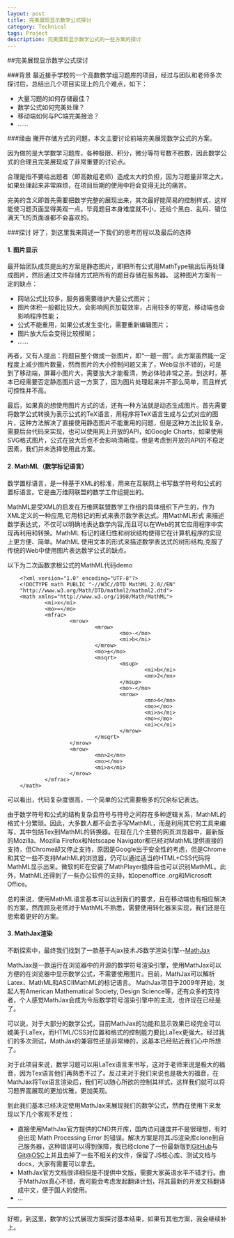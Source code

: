 ```yaml
---
layout: post
title: 完美展现显示数学公式探讨
category: Technical
tags: Project
description: 完美展现显示数学公式的一些方案的探讨
---
```

##完美展现显示数学公式探讨

###背景
最近接手学校的一个高数教学组习题库的项目，经过与团队和老师多次探讨后，总结出几个项目实现上的几个难点，如下：

*  大量习题的如何存储最佳？
*  数学公式如何完美处理？
*  移动端如何与PC端完美接洽？
*  ......

###缘由
撇开存储方式的问题，本文主要讨论前端完美展现数学公式的方案。

因为做的是大学数学习题库，各种极限、积分，微分等符号数不胜数，因此数学公式的合理且完美展现成了非常重要的讨论点。

合理是指不要给出题者（即高数组老师）造成太大的负担，因为习题量非常之大，如果处理起来非常麻烦，在项目后期的使用中将会变得无比的痛苦。

完美的含义即首先需要把数学完整的展现出来，其次最好能简易的控制样式，这样能使习题页面显得美观一点。毕竟题目本身难度就不小，还给个黑白、乱码、错位满天飞的页面谁都不会喜欢的。

###探讨
好了，到这里我来简述一下我们的思考历程以及最后的选择

#### 1. 图片显示
最开始团队成员提出的方案是静态图片，即把所有公式用MathType输出后再处理成图片，然后通过文件存储方式把所有的题目存储在服务器。
这种图片方案有一定的缺点：
*  网站公式比较多，服务器需要维护大量公式图片；
*  图片体积一般都比较大，会影响网页加载效率，占用较多的带宽，移动端也会影响程序性能；
*  公式不能重用，如果公式发生变化，需要重新编辑图片；
*  图片放大后会变得比较模糊；
*  ......

再者，又有人提出：将题目整个做成一张图片，即“一题一图”。此方案虽然能一定程度上减少图片数量，然而图片的大小控制问题又来了，Web显示不错的，可是到了移动端，屏幕小图片大，需要放大才能看清，势必体验非常之差。到这时，基本已经需要否定静态图片这一方案了，因为图片处理起来并不那么简单，而且样式可控性并不高。

最后，如果真的想使用图片方式的话，还有一种方法就是动态生成图片。首先需要将数学公式转换为表示公式的TeX语言，用程序将TeX语言生成与公式对应的图片，这种方法解决了直接使用静态图片不能重用的问题，但是这种方法比较复杂，需要后台代码来实现，也可以使用网上开放的API，如Google Charts，如果使用SVG格式图片，公式在放大后也不会影响清晰度。但是考虑到开放的API的不稳定因素，我们并未选择使用此方案。

#### 2. MathML（数学标记语言）

数学置标语言，是一种基于XML的标准，用来在互联网上书写数学符号和公式的置标语言。它是由万维网联盟的数学工作组提出的。

MathML是受XML的启发在万维网联盟数学工作组的具体组织下产生的，作为XML定义的一种应用,它用标记的形式来表示数学表达式。用MathML形式 来描述数学表达式，不仅可以明确地表达数学内容,而且可以在Web的其它应用程序中实现再利用和转换。MathML 标记的递归性和树状结构使得它在计算机程序的实现上更方便、简单。MathML 使用文本的形式来描述数学表达式的树形结构,克服了传统的Web中使用图片表达数学公式的缺点。

以下为二次函数求根公式的MathML代码demo

        <?xml version="1.0" encoding="UTF-8"?>
        <!DOCTYPE math PUBLIC "-//W3C//DTD MathML 2.0//EN" 
        "http://www.w3.org/Math/DTD/mathml2/mathml2.dtd">
        <math xmlns="http://www.w3.org/1998/Math/MathML">
                <mi>x</mi>
                <mo>=</mo>
                <mfrac>
                        <mrow>
                                <mrow>
                                        <mo>-</mo>
                                        <mi>b</mi>
                                </mrow>
                                <mo>±</mo>
                                <msqrt>
                                        <msup>
                                                <mi>b</mi>
                                                <mn>2</mn>
                                        </msup>
                                        <mo>-</mo>
                                        <mrow>
                                                <mn>4</mn>
                                                <mo>⁢</mo>
                                                <mi>a</mi>
                                                <mo>⁢</mo>
                                                <mi>c</mi>
                                        </mrow>
                                </msqrt>
                        </mrow>
                        <mrow>
                                <mn>2</mn>
                                <mo>⁢</mo>
                                <mi>a</mi>
                        </mrow>
                </mfrac>
        </math>

可以看出，代码复杂度很高，一个简单的公式需要极多的冗余标记表达。

由于数学符号和公式的结构复杂且符号与符号之间存在多种逻辑关系，MathML的格式十分繁琐。因此，大多数人都不会去手写MathML，而是利用其它的工具来编写，其中包括Tex到MathML的转换器。在现在几个主要的网页浏览器中，最新版的Mozilla、Mozilla Firefox和Netscape Navigator都已经对MathML提供直接的支持，但Chrome却又停止支持，原因是Google出于安全性的考虑，但是Chrome和其它一些不支持MathML的浏览器，仍可以通过适当的HTML+CSS代码将MathML显示出来。微软的IE在安装了MathPlayer插件后也可以识别MathML。此外，MathML还得到了一些办公软件的支持，如openoffice .org和Microsoft Office。

总的来说，使用MathML语言基本可以达到我们的要求，且在移动端也有相应解决的方案，然而顾及老师对于MathML不熟悉，需要使用转化器来实现，我们还是在思索着更好的方案。

#### 3. MathJax渲染
不断探索中，最终我们找到了一款基于Ajax技术JS数学渲染引擎--[MathJax](http://www.mathjax.org/)

MathJax是一款运行在浏览器中的开源的数学符号渲染引擎，使用MathJax可以方便的在浏览器中显示数学公式，不需要使用图片。目前，MathJax可以解析Latex、MathML和ASCIIMathML的标记语言。 MathJax项目于2009年开始，发起人有American Mathematical Society, Design Science等，还有众多的支持者，个人感觉MathJax会成为今后数学符号渲染引擎中的主流，也许现在已经是了。

可以说，对于大部分的数学公式，目前MathJax的功能和显示效果已经完全可以媲美于LaTex，而HTML/CSS对位置和格式的控制能力要比LaTex更强大。经过我们的多次测试，MathJax的兼容性还是非常棒的，这基本已经贴近我们心中所想了。

对于此项目来说，数学习题可以用LaTex语言来书写，这对于老师来说是极大的福音，因为Tex语言他们再熟悉不过了。反过来对于我们来说也是极大的福音，在MathJax将Tex语言渲染后，我们可以随心所欲的控制其样式，这样我们就可以将习题界面展现的更加优雅，更加美观。

到此我们基本已经决定使用MathJax来展现我们的数学公式，然而在使用下来发现以下几个客观不足性：

*  直接使用MathJax官方提供的CND共开库，国内访问速度并不是很理想，有时会出现 Math Processing Error 的错误。解决方案是将其JS渲染库clone到自己服务器，这种错误可以得到保障，我已经clone了一份最新版到[GitHub](https://github.com/Aurthur-LK/MathJax_Aurthur)与[Git@OSC](http://git.oschina.net/aurthurlk/MathJax_Aurthur)上并且去掉了一些不相关的文件，保留了JS核心库、测试文档与docs，大家有需要可以拿去。
*  MathJax官方文档很详细但是不提供中文版，需要大家英语水平不错才行。由于MathJax真心不错，我可能会考虑发起翻译计划，将其最新的开发文档翻译成中文，便于国人的使用。
*  ...
----
好啦，到这里，数学的公式展现方案探讨基本结束，如果有其他方案，我会继续补上。